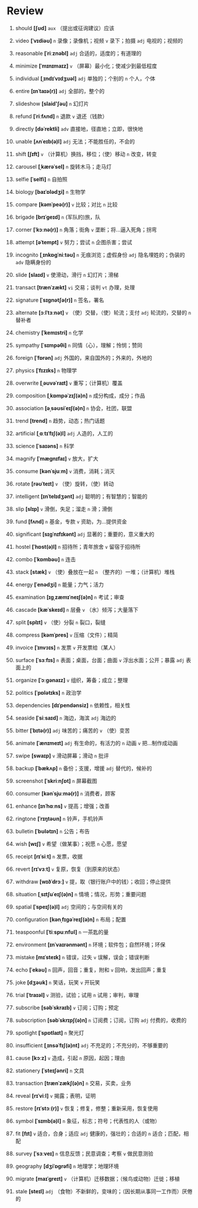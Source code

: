 # Review
1. should **[ʃʊd]** `aux` （提出或征询建议）应该

2. video **[ˈvɪdiəʊ]** `n` 录像；录像机；视频 `v` 录下；拍摄 `adj` 电视的；视频的

3. reasonable **[ˈriːznəbl]** `adj` 合适的，适度的；有道理的

4. minimize **[ˈmɪnɪmaɪz]** `v` （屏幕）最小化；使减少到最低程度

5. individual **[ˌɪndɪˈvɪdʒuəl]** `adj` 单独的；个别的 `n` 个人，个体

6. entire **[ɪnˈtaɪə(r)]** `adj` 全部的，整个的

7. slideshow **[slaid'ʃəu]** `n` 幻灯片

8. refund **[ˈriːfʌnd]** `n` 退款 `v` 退还（钱款）

9. directly **[dəˈrektli]** `adv` 直接地，径直地；立即，很快地

10. unable **[ʌnˈeɪb(ə)l]** `adj` 无法；不能胜任的，不会的

11. shift **[ʃɪft]** `v` （计算机）换挡，移位；（使）移动 `n` 改变，转变

12. carousel **[ˌkærəˈsel]** `n` 旋转木马；走马灯

13. selfie **[ˈselfi]** `n` 自拍照

14. biology **[baɪˈɒlədʒi]** `n` 生物学

15. compare **[kəmˈpeə(r)]** `v` 比较；对比 `n` 比较

16. brigade **[brɪˈɡeɪd]** `n` (军队的)旅，队

17. corner **[ˈkɔːnə(r)]** `n` 角落；街角 `v` 垄断；将...逼入死角；拐弯

18. attempt **[əˈtempt]** `v` 努力；尝试 `n` 企图杀害；尝试

19. incognito **[ˌɪnkɒɡˈniːtəʊ]** `n` 无痕浏览；虚假身份 `adj` 隐名埋姓的；伪装的 `adv` 隐瞒身份的

20. slide **[slaɪd]** `v` 使滑动，滑行 `n` 幻灯片；滑梯

21. transact **[trænˈzækt]** `vi` 交易；谈判 `vt` 办理，处理

22. signature **[ˈsɪɡnətʃə(r)]** `n` 签名，署名

23. alternate **[ɔːlˈtɜːnət]** `v` （使）交替，（使）轮流；支付 `adj` 轮流的，交替的 `n` 替补者

24. chemistry **[ˈkemɪstri]** `n` 化学

25. sympathy **[ˈsɪmpəθi]** `n` 同情（心），理解；怜悯；赞同

26. foreign **[ˈfɒrən]** `adj` 外国的，来自国外的；外来的，外地的

27. physics **[ˈfɪzɪks]** `n` 物理学

28. overwrite **[ˌəʊvəˈraɪt]** `v` 重写；（计算机）覆盖

29. composition **[ˌkɒmpəˈzɪʃ(ə)n]** `n` 成分构成，成分；作品

30. association **[əˌsəʊsiˈeɪʃ(ə)n]** `n` 协会，社团，联盟

31. trend **[trend]** `n` 趋势，动态；热门话题

32. artificial **[ˌɑːtɪˈfɪʃ(ə)l]** `adj` 人造的，人工的

33. science **[ˈsaɪəns]** `n` 科学

34. magnify **[ˈmæɡnɪfaɪ]** `v` 放大，扩大

35. consume **[kənˈsjuːm]** `v` 消费，消耗；消灭

36. rotate **[rəʊˈteɪt]** `v` （使）旋转，（使）转动

37. intelligent **[ɪnˈtelɪdʒənt]** `adj` 聪明的；有智慧的；智能的

38. slip **[slɪp]** `v` 滑倒，失足；溜走 `n` 滑；滑倒

39. fund **[fʌnd]** `n` 基金，专款 `v` 资助，为...提供资金

40. significant **[sɪɡˈnɪfɪkənt]** `adj` 显著的；重要的，意义重大的

41. hostel **[ˈhɒst(ə)l]** `n` 招待所；青年旅舍 `v` 留宿于招待所

42. combo **[ˈkɒmbəʊ]** `n` 连击

43. stack **[stæk]** `v` （使）叠放在一起 `n` （整齐的）一堆；（计算机）堆栈

44. energy **[ˈenədʒi]** `n` 能量；力气；活力

45. examination **[ɪɡˌzæmɪˈneɪʃ(ə)n]** `n` 考试；审查

46. cascade **[kæˈskeɪd]** `n` 层叠 `v` （水）倾泻；大量落下

47. split **[splɪt]** `v` （使）分裂 `n` 裂口，裂缝

48. compress **[kəmˈpres]** `v` 压缩（文件）；精简

49. invoice **[ˈɪnvɔɪs]** `n` 发票 `v` 开发票给（某人）

50. surface **[ˈsɜːfɪs]** `n` 表面；桌面，台面；曲面 `v` 浮出水面；公开；暴露 `adj` 表面上的

51. organize **[ˈɔːɡənaɪz]** `v` 组织，筹备；成立；整理

52. politics **[ˈpɒlətɪks]** `n` 政治学

53. dependencies **[dɪˈpendənsiz]** `n` 依赖性，相关性

54. seaside **[ˈsiːsaɪd]** `n` 海边，海滨 `adj` 海边的

55. bitter **[ˈbɪtə(r)]** `adj` 味苦的；痛苦的 `v` （使）变苦

56. animate **[ˈænɪmeɪt]** `adj` 有生命的，有活力的 `n` 动画 `v` 把...制作成动画

57. swipe **[swaɪp]** `v` 滑动屏幕；滑动 `n` 批评

58. backup **[ˈbækʌp]** `n` 备份；支援，增援 `adj` 替代的，候补的

59. screenshot **[ˈskriːnʃɒt]** `n` 屏幕截图

60. consumer **[kənˈsjuːmə(r)]** `n` 消费者，顾客

61. enhance **[ɪnˈhɑːns]** `v` 提高；增强；改善

62. ringtone **[ˈrɪŋtəʊn]** `n` 铃声，手机铃声

63. bulletin **[ˈbʊlətɪn]** `n` 公告；布告

64. wish **[wɪʃ]** `v` 希望（做某事）；祝愿 `n` 心愿，愿望

65. receipt **[rɪˈsiːt]** `n` 发票，收据

66. revert **[rɪˈvɜːt]** `v` 复原，恢复（到原来的状态）

67. withdraw **[wɪðˈdrɔː]** `v` 提，取（银行账户中的钱）；收回；停止提供

68. situation **[ˌsɪtʃuˈeɪʃ(ə)n]** `n` 情境；情况，形势；重要问题

69. spatial **[ˈspeɪʃ(ə)l]** `adj` 空间的；与空间有关的

70. configuration **[kənˌfɪɡəˈreɪʃ(ə)n]** `n` 布局；配置

71. teaspoonful **[ˈtiːspuːnfʊl]** `n` 一茶匙的量

72. environment **[ɪnˈvaɪrənmənt]** `n` 环境；软件包；自然环境；环保

73. mistake **[mɪˈsteɪk]** `n` 错误，过失 `v` 误解，误会；错误判断

74. echo **[ˈekəʊ]** `n` 回声，回音；重复，附和 `v` 回响，发出回声；重复

75. joke **[dʒəʊk]** `n` 笑话，玩笑 `v` 开玩笑

76. trial **[ˈtraɪəl]** `v` 测验，试验；试用 `n` 试用；审判，审理

77. subscribe **[səbˈskraɪb]** `v` 订阅；订购；预定

78. subscription **[səbˈskrɪpʃ(ə)n]** `n` 订阅费；订阅，订购 `adj` 付费的，收费的

79. spotlight **[ˈspɒtlaɪt]** `n` 聚光灯

80. insufficient **[ˌɪnsəˈfɪʃ(ə)nt]** `adj` 不充足的；不充分的，不够重要的

81. cause **[kɔːz]** `v` 造成，引起 `n` 原因，起因；理由

82. stationery **[ˈsteɪʃənri]** `n` 文具

83. transaction **[trænˈzækʃ(ə)n]** `n` 交易，买卖，业务

84. reveal **[rɪˈviːl]** `v` 揭露；表明，证明

85. restore **[rɪˈstɔː(r)]** `v` 恢复；修复，修整；重新采用，恢复使用

86. symbol **[ˈsɪmb(ə)l]** `n` 象征，标志；符号；代表性的人（或物）

87. fit **[fɪt]** `v` 适合，合身；适应 `adj` 健康的，强壮的；合适的 `n` 适合；匹配，相配

88. survey **[ˈsɜːveɪ]** `n` 信息反馈；民意调查；考察 `v` 做民意测验

89. geography **[dʒiˈɒɡrəfi]** `n` 地理学；地理环境

90. migrate **[maɪˈɡreɪt]** `v` （计算机）迁移数据；（候鸟或动物）迁徙；移植

91. stale **[steɪl]** `adj` （食物）不新鲜的，变味的；（因长期从事同一工作而）厌倦的

